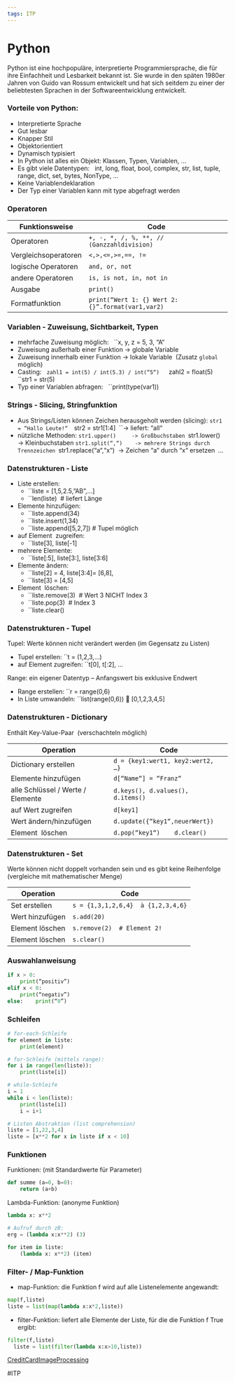 ```yaml
---
tags: ITP
---
```

# Python

Python ist eine hochpopuläre, interpretierte Programmiersprache, die für ihre Einfachheit und Lesbarkeit bekannt ist. Sie wurde in den späten 1980er Jahren von Guido van Rossum entwickelt und hat sich seitdem zu einer der beliebtesten Sprachen in der Softwareentwicklung entwickelt.

### **Vorteile von Python:**

- Interpretierte Sprache
- Gut lesbar
- Knapper Stil
- Objektorientiert
- Dynamisch typisiert
- In Python ist alles ein Objekt: Klassen, Typen, Variablen, …
- Es gibt viele Datentypen:
	  int, long, float, bool, complex, str, list, tuple, range, dict, set, bytes, NonType, …
- Keine Variablendeklaration
- Der Typ einer Variablen kann mit type abgefragt werden

### Operatoren

| Funktionsweise       | Code                                       |
| -------------------- | ------------------------------------------ |
| Operatoren           | `+, -, *, /, %, **, // (Ganzzahldivision)` |
| Vergleichsoperatoren | `<,>,<=,>=,==, !=`                         |
| logische Operatoren  | `and, or, not`                             |
| andere Operatoren    | `is, is not, in, not in`                   |
| Ausgabe              | `print()`                                  |
| Formatfunktion       | `print(“Wert 1: {} Wert 2:{}”.format(var1,var2)`                                           |


### Variablen - Zuweisung, Sichtbarkeit, Typen

- mehrfache Zuweisung möglich:
	  ``x, y, z = 5, 3, “A“
- Zuweisung außerhalb einer Funktion -> globale Variable
- Zuweisung innerhalb einer Funktion -> lokale Variable  (Zusatz `global` möglich)
- Casting:
	  ``zahl1 = int(5) / int(5.3) / int(“5“)
	  ``zahl2 = float(5)
	  ``str1 = str(5)
- Typ einer Variablen abfragen:
	  ``print(type(var1))


### Strings - Slicing, Stringfunktion

- Aus Strings/Listen können Zeichen herausgeholt werden (slicing):
	 ``str1 = “Hallo Leute!“
	 ``str2 = str1[1:4]
	 ``-> liefert: “all“
- nützliche Methoden:
	``str1.upper()     -> Großbuchstaben
	``str1.lower()    -> Kleinbuchstaben
	``str1.split(“,“)    -> mehrere Strings durch Trennzeichen
	``str1.replace(“a“,“x“)  -> Zeichen “a“ durch “x“ ersetzen``
	``…


### Datenstrukturen - Liste

- Liste erstellen:    
	- ``liste = [1,5,2.5,”AB”,…]   
	- ``len(liste)  # liefert Länge
- Elemente hinzufügen:   
	- ``liste.append(34)
	- ``liste.insert(1,34)
	- ``liste.append([5,2,7]) # Tupel möglich
- auf Element  zugreifen: 
	- ``liste[3], liste[-1]
- mehrere Elemente:   
	- ``liste[:5], liste[3:], liste[3:6]  
- Elemente ändern:
	- ``liste[2] = 4, liste[3:4]= [6,8],   
	- ``liste[3] = [4,5]  
- Element  löschen:  
	- ``liste.remove(3)  # Wert 3 NICHT Index 3  
	- ``liste.pop(3)  # Index 3  
	- ``liste.clear()


### Datenstrukturen - Tupel

Tupel: Werte können nicht verändert werden (im Gegensatz zu Listen)
- Tupel erstellen:	 	              ``t = (1,2,3,…)
- auf Element zugreifen: 		``t[0], t[:2], …

Range: ein eigener Datentyp – Anfangswert bis exklusive Endwert
- Range erstellen:		       ``r = range(0,6) 	
- In Liste umwandeln:		``list(range(0,6))  [0,1,2,3,4,5]


### Datenstrukturen - Dictionary

Enthält Key-Value-Paar  (verschachteln möglich)

| Operation                         | Code                               |
| --------------------------------- | ---------------------------------- |
| Dictionary erstellen              | `d = {key1:wert1, key2:wert2, …}`  |
| Elemente hinzufügen               | `d[“Name“] = “Franz“`              |
| alle Schlüssel / Werte / Elemente | `d.keys(), d.values(),  d.items()` |
| auf Wert zugreifen                | `d[key1]`                          |
| Wert ändern/hinzufügen            | `d.update({“key1“,neuerWert})`     |
| Element  löschen                  | `d.pop(“key1“)    d.clear()`                                   |


### Datenstrukturen - Set

Werte können nicht doppelt vorhanden sein und es gibt keine Reihenfolge (vergleiche mit mathematischer Menge)

| Operation       | Code                               |
| --------------- | ---------------------------------- |
| Set erstellen   | `s = {1,3,1,2,6,4}  à {1,2,3,4,6}` |
| Wert hinzufügen | `s.add(20)`                        |
| Element löschen | `s.remove(2)  # Element 2!`        |
| Element löschen | `s.clear()`                        | 


### Auswahlanweisung 

```python
if x > 0:    
	print(“positiv”)  
elif x < 0:    
	print(“negativ”)  	
else:    print(“0”)
```


### Schleifen 

```python
# for-each-Schleife
for element in liste:
	print(element)

# for-Schleife (mittels range):
for i in range(len(liste)):
	print(liste[i])

# while-Schleife
i = 1
while i < len(liste):
	print(liste[i])
	i = i+1

# Listen Abstraktion (list comprehension)
liste = [1,22,3,4]
liste = [x**2 for x in liste if x < 10]
```


### Funktionen

Funktionen: (mit Standardwerte für Parameter)

```python
def summe (a=0, b=0):
	return (a+b)
```

Lambda-Funktion: (anonyme Funktion)

```python
lambda x: x**2

# Aufruf durch zB: 
erg = (lambda x:x**2) (3)

for item in liste:
	(lambda x: x**2) (item)
```


### Filter- / Map-Funktion

- map-Funktion: die Funktion f wird auf alle Listenelemente angewandt:
```python
map(f,liste)
liste = list(map(lambda x:x*2,liste))
```

- filter-Funktion: liefert alle Elemente der Liste, für die die Funktion f True  ergibt:
```python
filter(f,liste)
  liste = list(filter(lambda x:x>10,liste))
```


[CreditCardImageProcessing](https://www.askpython.com/python/examples/opencv-credit-card-reader)


#ITP 